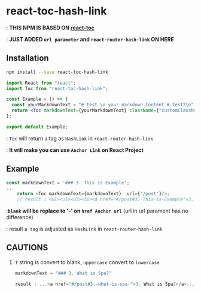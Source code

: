 # react-toc-hash-link

: **THIS NPM IS BASED ON [react-toc](https://github.com/K-Sato1995/react-toc)**

: **JUST ADDED `url parameter` and `react-router-hash-link` ON HERE**



## Installation

```bash
npm install --save react-toc-hash-link
```

```jsx
import React from "react";
import Toc from "react-toc-hash-link";

const Example = () => {
  const yourMarkdownText = "# test \n your markdown Content # test2\n";
  return <Toc markdownText={yourMarkdownText} className={"customClassName"} url={url}/>;
};

export default Example;
```

: `Toc` will return `a` tag as `HashLink` in `react-router-hash-link`

: **It will make you can use `Anchor Link` on React Project**



## Example

```js
const markdownText = '### 3. This is Example';
...
	return <Toc markdownText={markdownText}  url={'/post'}/>;   
    // result : <ul><ul><ul><li><a href="#/post#3.-This-is-Example">3. This is Example</a></li></ul></ul></ul>
```

:**`blank` will be replace to '-' on `href Anchor url`** (url in url parament has no difference)

: result `a tag` is adjusted as `HashLink` in `react-router-hash-link`



## CAUTIONS

1. **`?`** string is convert to blank, `uppercase`  convert to `lowercase`

   ```js
   markdownText = "### 3. What is Spa?"
   
   result : ...<a href="#/post#3.-what-is-spa-">3. What is Spa?</a>...
   ```